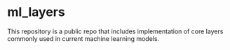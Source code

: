 # ml_layers
This repository is a public repo that includes implementation of core layers commonly used in current machine learning models.
